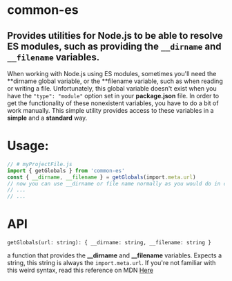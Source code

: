 # common-es
Provides utilities for Node.js to be able to resolve ES modules, such as providing the `__dirname` and `__filename` variables.
---
When working with Node.js using ES modules, sometimes you'll need the **dirname global variable, or the **filename variable, such as when reading or writing a file.
Unfortunately, this global variable doesn't exist when you have the `"type": "module"` option set in your **package.json** file. In order to get the functionality of these nonexistent variables, you have to do a bit of work manually.
This simple utility provides access to these variables in a **simple** and a **standard** way.
# Usage:
```ts
// # myProjectFile.js
import { getGlobals } from 'common-es'
const { __dirname, __filename } = getGlobals(import.meta.url)
// now you can use __dirname or file name normally as you would do in commonjs
// ...
// ...
```
# API
```
getGlobals(url: string): { __dirname: string, __filename: string }
```
a function that provides the **\_\_dirname** and **\_\_filename** variables.
Expects a string, this string is always the `import.meta.url`.
If you're not familiar with this weird syntax, read this reference on MDN [Here](https://developer.mozilla.org/en-US/docs/Web/JavaScript/Reference/Operators/import.meta)
